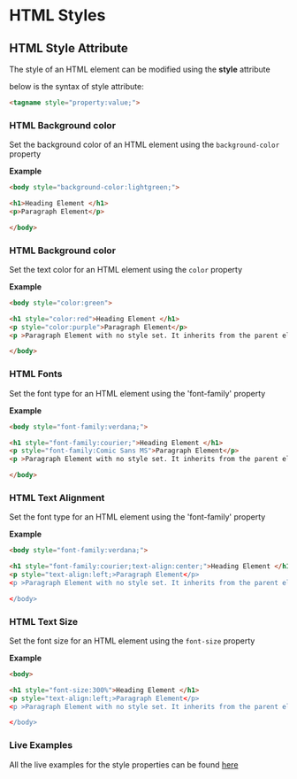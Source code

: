 # HTML Styles

## HTML Style Attribute

The style of an HTML element can be modified using the **style** attribute

below is the syntax of style attribute:

```html
<tagname style="property:value;">
```

### HTML Background color

Set the background color of an HTML element using the `background-color` property

**Example**

```html
<body style="background-color:lightgreen;">

<h1>Heading Element </h1>
<p>Paragraph Element</p>

</body>
```

### HTML Background color

Set the text color for an HTML element using the `color` property

**Example**

```html
<body style="color:green">

<h1 style="color:red">Heading Element </h1>
<p style="color:purple">Paragraph Element</p>
<p >Paragraph Element with no style set. It inherits from the parent element</p>

</body>
```

### HTML Fonts

Set the font type for an HTML element using the 'font-family' property

**Example**

```html
<body style="font-family:verdana;">

<h1 style="font-family:courier;">Heading Element </h1>
<p style="font-family:Comic Sans MS">Paragraph Element</p>
<p >Paragraph Element with no style set. It inherits from the parent element</p>

</body>
```

### HTML Text Alignment

Set the font type for an HTML element using the 'font-family' property

**Example**

```html
<body style="font-family:verdana;">

<h1 style="font-family:courier;text-align:center;">Heading Element </h1>
<p style="text-align:left;>Paragraph Element</p>
<p >Paragraph Element with no style set. It inherits from the parent element</p>

</body>
```

### HTML Text Size

Set the font size for an HTML element using the `font-size` property

**Example**

```html
<body>

<h1 style="font-size:300%">Heading Element </h1>
<p style="text-align:left;>Paragraph Element</p>
<p >Paragraph Element with no style set. It inherits from the parent element</p>

</body>
```

### Live Examples

All the live examples for the style properties can be found [here](https://codepen.io/CostaIvo/project/editor/AOeBML#0)
